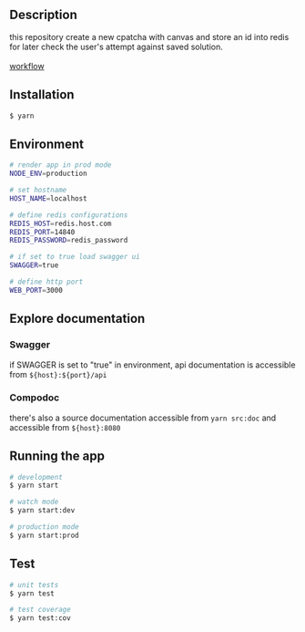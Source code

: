 ## Description
this repository create a new cpatcha with canvas and store an id into redis for later check the user's attempt against saved solution.
<br />
<br />[workflow](https://excalidraw.com/#json=bRM8qL3hn05y8RUp3gVYg,bgn6G_1boXlJVWQrLtRs0A)

## Installation

```bash
$ yarn
```

## Environment

```bash
# render app in prod mode
NODE_ENV=production

# set hostname
HOST_NAME=localhost

# define redis configurations
REDIS_HOST=redis.host.com
REDIS_PORT=14840
REDIS_PASSWORD=redis_password

# if set to true load swagger ui
SWAGGER=true

# define http port
WEB_PORT=3000
```

## Explore documentation
### Swagger
if SWAGGER is set to "true" in environment, api documentation is accessible from ``${host}:${port}/api``
### Compodoc
there's also a source documentation accessible from ```yarn src:doc``` and accessible from ``${host}:8080`` 

## Running the app

```bash
# development
$ yarn start

# watch mode
$ yarn start:dev

# production mode
$ yarn start:prod
```

## Test

```bash
# unit tests
$ yarn test 

# test coverage
$ yarn test:cov
``` 
